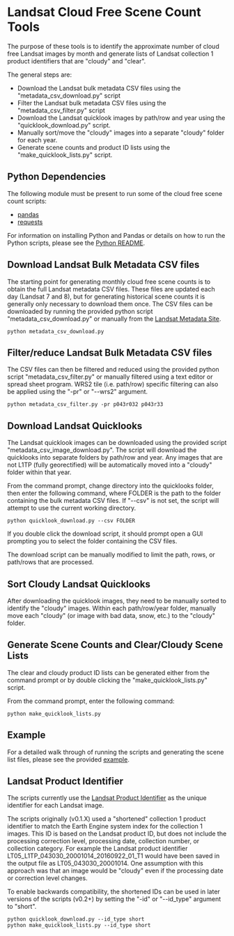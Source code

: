 # Landsat Cloud Free Scene Count Tools

The purpose of these tools is to identify the approximate number of cloud free Landsat images by month and generate lists of Landsat collection 1 product identifiers that are "cloudy" and "clear".

The general steps are:
+ Download the Landsat bulk metadata CSV files using the "metadata_csv_download.py" script
+ Filter the Landsat bulk metadata CSV files using the "metadata_csv_filter.py" script
+ Download the Landsat quicklook images by path/row and year using the "quicklook_download.py" script.
+ Manually sort/move the "cloudy" images into a separate "cloudy" folder for each year.
+ Generate scene counts and product ID lists using the "make_quicklook_lists.py" script.

## Python Dependencies

The following module must be present to run some of the cloud free scene count scripts:
* [pandas](http://pandas.pydata.org)
* [requests](http://docs.python-requests.org)

For information on installing Python and Pandas or details on how to run the Python scripts, please see the [Python README](PYTHON.md).

## Download Landsat Bulk Metadata CSV files

The starting point for generating monthly cloud free scene counts is to obtain the full Landsat metadata CSV files.  These files are updated each day (Landsat 7 and 8), but for generating historical scene counts it is generally only necessary to download them once.  The CSV files can be downloaded by running the provided python script "metadata_csv_download.py" or manually from the [Landsat Metadata Site](https://landsat.usgs.gov/download-entire-collection-metadata).

```
python metadata_csv_download.py
```

## Filter/reduce Landsat Bulk Metadata CSV files

The CSV files can then be filtered and reduced using the provided python script "metadata_csv_filter.py" or manually filtered using a text editor or spread sheet program.  WRS2 tile (i.e. path/row) specific filtering can also be applied using the "-pr" or "--wrs2" argument.

```
python metadata_csv_filter.py -pr p043r032 p043r33
```

## Download Landsat Quicklooks

The Landsat quicklook images can be downloaded using the provided script "metadata_csv_image_download.py".  The script will download the quicklooks into separate folders by path/row and year.  Any images that are not L1TP (fully georectified) will be automatically moved into a "cloudy" folder within that year.

From the command prompt, change directory into the quicklooks folder, then enter the following command, where FOLDER is the path to the folder containing the bulk metadata CSV files.  If "--csv" is not set, the script will attempt to use the current working directory.
```
python quicklook_download.py --csv FOLDER
```

If you double click the download script, it should prompt open a GUI prompting you to select the folder containing the CSV files.

The download script can be manually modified to limit the path, rows, or path/rows that are processed.

## Sort Cloudy Landsat Quicklooks

After downloading the quicklook images, they need to be manually sorted to identify the "cloudy" images.  Within each path/row/year folder, manually move each "cloudy" (or image with bad data, snow, etc.) to the "cloudy" folder.

## Generate Scene Counts and Clear/Cloudy Scene Lists

The clear and cloudy product ID lists can be generated either from the command prompt or by double clicking the "make_quicklook_lists.py" script.

From the command prompt, enter the following command:
```
python make_quicklook_lists.py
```

## Example

For a detailed walk through of running the scripts and generating the scene list files, please see the provided [example](./example/EXAMPLE.md).

## Landsat Product Identifier

The scripts currently use the [Landsat Product Identifier](https://landsat.usgs.gov/landsat-collections#Prod%20IDs) as the unique identifier for each Landsat image.

The scripts originally (v0.1.X) used a "shortened" collection 1 product identifier to match the Earth Engine system index for the collection 1 images.  This ID is based on the Landsat product ID, but does not include the processing correction level, processing date, collection number, or collection category.  For example the Landsat product identifier LT05_L1TP_043030_20001014_20160922_01_T1 would have been saved in the output file as LT05_043030_20001014.  One assumption with this approach was that an image would be "cloudy" even if the processing date or correction level changes.

To enable backwards compatibility, the shortened IDs can be used in later versions of the scripts (v0.2+) by setting the "-id" or "--id_type" argument to "short".

```
python quicklook_download.py --id_type short
python make_quicklook_lists.py --id_type short
```
